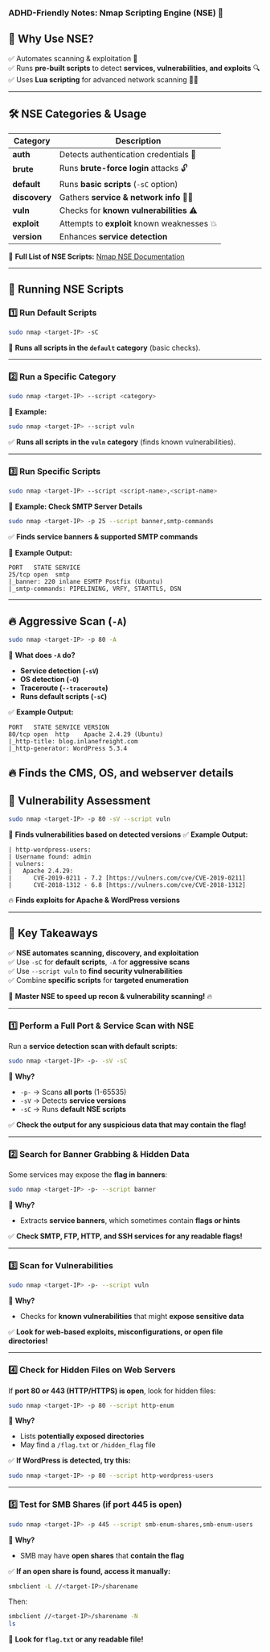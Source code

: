 ### **ADHD-Friendly Notes: Nmap Scripting Engine (NSE)** 🚀

## **📌 Why Use NSE?**

✅ Automates scanning & exploitation 🔄  
✅ Runs **pre-built scripts** to detect **services, vulnerabilities, and exploits** 🔍  
✅ Uses **Lua scripting** for advanced network scanning 🧑‍💻

---

## **🛠 NSE Categories & Usage**

|**Category**|**Description**|
|---|---|
|**auth**|Detects authentication credentials 🔑|
|**brute**|Runs **brute-force login** attacks 🔓|
|**default**|Runs **basic scripts** (`-sC` option)|
|**discovery**|Gathers **service & network info** 🕵️‍♂️|
|**vuln**|Checks for **known vulnerabilities** ⚠️|
|**exploit**|Attempts to **exploit** known weaknesses 💥|
|**version**|Enhances **service detection**|

🔗 **Full List of NSE Scripts:** [Nmap NSE Documentation](https://nmap.org/nsedoc/index.html)

---

## **🔎 Running NSE Scripts**

### **1️⃣ Run Default Scripts**

```bash
sudo nmap <target-IP> -sC
```

📌 **Runs all scripts in the `default` category** (basic checks).

---

### **2️⃣ Run a Specific Category**

```bash
sudo nmap <target-IP> --script <category>
```

📌 **Example:**

```bash
sudo nmap <target-IP> --script vuln
```

✅ **Runs all scripts in the `vuln` category** (finds known vulnerabilities).

---

### **3️⃣ Run Specific Scripts**

```bash
sudo nmap <target-IP> --script <script-name>,<script-name>
```

📌 **Example: Check SMTP Server Details**

```bash
sudo nmap <target-IP> -p 25 --script banner,smtp-commands
```

✅ **Finds service banners & supported SMTP commands**

📌 **Example Output:**

```
PORT   STATE SERVICE
25/tcp open  smtp
|_banner: 220 inlane ESMTP Postfix (Ubuntu)
|_smtp-commands: PIPELINING, VRFY, STARTTLS, DSN
```

---

## **🔥 Aggressive Scan (`-A`)**

```bash
sudo nmap <target-IP> -p 80 -A
```

📌 **What does `-A` do?**

- **Service detection (`-sV`)**
- **OS detection (`-O`)**
- **Traceroute (`--traceroute`)**
- **Runs default scripts (`-sC`)**

✅ **Example Output:**

```
PORT   STATE SERVICE VERSION
80/tcp open  http    Apache 2.4.29 (Ubuntu)
|_http-title: blog.inlanefreight.com
|_http-generator: WordPress 5.3.4
```

🔥 **Finds the CMS, OS, and webserver details**
---

## **🚀 Vulnerability Assessment**

```bash
sudo nmap <target-IP> -p 80 -sV --script vuln
```

📌 **Finds vulnerabilities based on detected versions**
✅ **Example Output:**

```
| http-wordpress-users:
| Username found: admin
| vulners:
|   Apache 2.4.29:
|      CVE-2019-0211 - 7.2 [https://vulners.com/cve/CVE-2019-0211]
|      CVE-2018-1312 - 6.8 [https://vulners.com/cve/CVE-2018-1312]
```

🔥 **Finds exploits for Apache & WordPress versions**

---

## **🎯 Key Takeaways**

✅ **NSE automates scanning, discovery, and exploitation**  
✅ Use `-sC` for **default scripts**, `-A` for **aggressive scans**  
✅ Use `--script vuln` to **find security vulnerabilities**  
✅ Combine **specific scripts** for **targeted enumeration**

🚀 **Master NSE to speed up recon & vulnerability scanning!** 🔥

---

### **1️⃣ Perform a Full Port & Service Scan with NSE**

Run a **service detection scan with default scripts**:

```bash
sudo nmap <target-IP> -p- -sV -sC
```

📌 **Why?**

- `-p-` → Scans **all ports** (1-65535)
- `-sV` → Detects **service versions**
- `-sC` → Runs **default NSE scripts**

✅ **Check the output for any suspicious data that may contain the flag!**

---

### **2️⃣ Search for Banner Grabbing & Hidden Data**

Some services may expose the **flag in banners**:

```bash
sudo nmap <target-IP> -p- --script banner
```

📌 **Why?**

- Extracts **service banners**, which sometimes contain **flags or hints**

✅ **Check SMTP, FTP, HTTP, and SSH services for any readable flags!**

---

### **3️⃣ Scan for Vulnerabilities**

```bash
sudo nmap <target-IP> -p- --script vuln
```

📌 **Why?**

- Checks for **known vulnerabilities** that might **expose sensitive data**

✅ **Look for web-based exploits, misconfigurations, or open file directories!**

---

### **4️⃣ Check for Hidden Files on Web Servers**

If **port 80 or 443 (HTTP/HTTPS) is open**, look for hidden files:

```bash
sudo nmap <target-IP> -p 80 --script http-enum
```

📌 **Why?**

- Lists **potentially exposed directories**
- May find a `/flag.txt` or `/hidden_flag` file

✅ **If WordPress is detected, try this:**

```bash
sudo nmap <target-IP> -p 80 --script http-wordpress-users
```

---

### **5️⃣ Test for SMB Shares (if port 445 is open)**

```bash
sudo nmap <target-IP> -p 445 --script smb-enum-shares,smb-enum-users
```

📌 **Why?**

- SMB may have **open shares** that **contain the flag**

✅ **If an open share is found, access it manually:**

```bash
smbclient -L //<target-IP>/sharename
```

Then:

```bash
smbclient //<target-IP>/sharename -N
ls
```

🚀 **Look for `flag.txt` or any readable file!**





